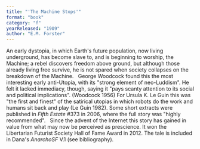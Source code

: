 ```yaml
---
title: "'The Machine Stops'"
format: "book"
category: "f"
yearReleased: "1909"
author: "E.M. Forster"
---
```

 An early dystopia, in which Earth's future population, now living underground,  has become slave to, and is beginning to worship, the Machine; a rebel discovers  freedom above ground, but although those already living free survive, he is not  spared when society collapses on the breakdown of the Machine.
  
 George Woodcock found this the most interesting early anti-Utopia, with its  "strong element of neo-Luddism". He felt it lacked immediacy, though, saying it  "pays scanty attention to its social and political implications". (Woodcock  1956) For Ursula K. Le Guin this was "the first and finest" of the satirical  utopias in which robots do the work and humans sit back and play (Le Guin 1982).  Some short extracts were published in <em>Fifth Estate</em> #373 in 2006, where  the full story was "highly recommended".
  
 Since the advent of the Internet this story has gained in value from what  may now be perceived as prescience. It won the Libertarian Futurist Society Hall  of Fame Award in 2012. The tale is included in Dana's  <em>AnarchoSF</em> V.1 (see bibliography).
